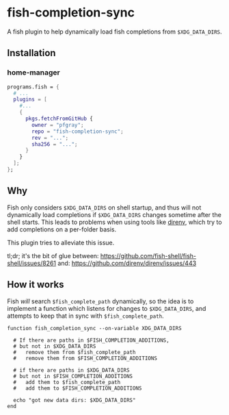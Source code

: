 # fish-completion-sync

A fish plugin to help dynamically load fish completions from `$XDG_DATA_DIRS`.

## Installation

### home-manager

```nix
programs.fish = {
  # ...
  plugins = [
    #...
    {
      pkgs.fetchFromGitHub {
        owner = "pfgray";
        repo = "fish-completion-sync";
        rev = "...";
        sha256 = "...";
      }
    }
  ];
};
```

## Why

Fish only considers `$XDG_DATA_DIRS` on shell startup, and thus will not dynamically load completions if `$XDG_DATA_DIRS` changes sometime after the shell starts. This leads to problems when using tools like [direnv](https://github.com/direnv/direnv), which try to add completions on a per-folder basis.

This plugin tries to alleviate this issue.

tl;dr; it's the bit of glue between:
https://github.com/fish-shell/fish-shell/issues/8261
and:
https://github.com/direnv/direnv/issues/443

## How it works

Fish _will_ search `$fish_complete_path` dynamically, so the idea is to implement a function which listens for changes to `$XDG_DATA_DIRS`, and attempts to keep that in sync with `$fish_complete_path`.

```
function fish_completion_sync --on-variable XDG_DATA_DIRS
   
  # If there are paths in $FISH_COMPLETION_ADDITIONS,
  # but not in $XDG_DATA_DIRS
  #   remove them from $fish_complete_path
  #   remove them from $FISH_COMPLETION_ADDITIONS

  # if there are paths in $XDG_DATA_DIRS
  # but not in $FISH_COMPLETION_ADDITIONS
  #   add them to $fish_complete_path
  #   add them to $FISH_COMPLETION_ADDITIONS

  echo "got new data dirs: $XDG_DATA_DIRS"
end
```
